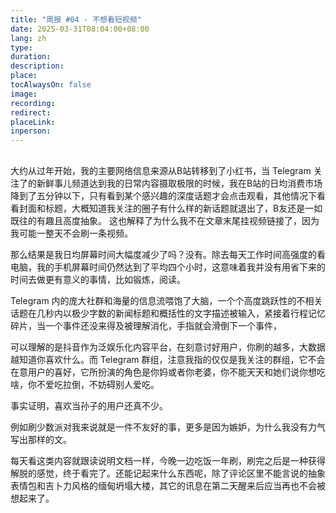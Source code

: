 ```yaml
---
title: "周报 #04 - 不想看短视频"
date: 2025-03-31T08:04:00+08:00
lang: zh
type:
duration:
description:
place:
tocAlwaysOn: false
image:
recording:
redirect:
placeLink:
inperson:
---
```


##

大约从过年开始，我的主要网络信息来源从B站转移到了小红书，当 Telegram 关注了的新鲜事儿频道达到我的日常内容摄取极限的时候，我在B站的日均消费市场降到了五分钟以下，只有看到某个感兴趣的深度话题才会点击观看，其他情况下看看封面和标题，大概知道我关注的圈子有什么样的新话题就退出了，B友还是一如既往的有趣且高度抽象。
这也解释了为什么我不在文章末尾挂视频链接了，因为我可能一整天不会刷一条视频。

那么结果是我日均屏幕时间大幅度减少了吗？没有。除去每天工作时间高强度的看电脑，我的手机屏幕时间仍然达到了平均四个小时，这意味着我并没有用省下来的时间去做更有意义的事情，比如锻炼，阅读。

Telegram 内的庞大社群和海量的信息流喂饱了大脑，一个个高度跳跃性的不相关话题在几秒内以极少字数的新闻标题和概括性的文字描述被输入，紧接着行程记忆碎片，当一个事件还没来得及被理解消化，手指就会滑倒下一个事件，

可以理解的是抖音作为泛娱乐化内容平台，在刻意讨好用户，你刷的越多，大数据越知道你喜欢什么。而 Telegram 群组，注意我指的仅仅是我关注的群组，它不会在意用户的喜好，它所扮演的角色是你妈或者你老婆，你不能天天和她们说你想吃啥，你不爱吃拉倒，不妨碍别人爱吃。

事实证明，喜欢当孙子的用户还真不少。

例如刷少数派对我来说就是一件不友好的事，更多是因为嫉妒，为什么我没有力气写出那样的文。

每天看这类内容就跟读说明文档一样，今晚一边吃饭一年刷，刷完之后是一种获得解脱的感觉，终于看完了。还能记起来什么东西呢，除了评论区里不能言说的抽象表情包和吉卜力风格的缅甸坍塌大楼，其它的讯息在第二天醒来后应当再也不会被想起来了。
